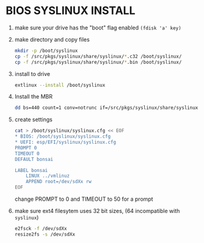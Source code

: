 # BIOS SYSLINUX INSTALL

1. make sure your drive has the "boot" flag enabled `(fdisk 'a' key)`

2. make directory and copy files

    ```bash
    mkdir -p /boot/syslinux
    cp -f /src/pkgs/syslinux/share/syslinux/*.c32 /boot/syslinux/
    cp -f /src/pkgs/syslinux/share/syslinux/*.bin /boot/syslinux/
    ```
3. install to drive
   
    ```bash
    extlinux --install /boot/syslinux
    ```

4. Install the MBR

    ```bash
    dd bs=440 count=1 conv=notrunc if=/src/pkgs/syslinux/share/syslinux/mbr.bin of=/dev/sdX
    ```

5. create settings

    ```bash
    cat > /boot/syslinux/syslinux.cfg << EOF
    * BIOS: /boot/syslinux/syslinux.cfg
    * UEFI: esp/EFI/syslinux/syslinux.cfg
    PROMPT 0
    TIMEOUT 0
    DEFAULT bonsai

    LABEL bonsai
        LINUX ../vmlinuz
        APPEND root=/dev/sdXx rw
    EOF
    ```
    
    change PROMPT to 0 and TIMEOUT to 50 for a prompt

6. make sure ext4 filesytem uses 32 bit sizes, (64 incompatible with `syslinux`)

    ```bash
    e2fsck -f /dev/sdXx 
    resize2fs -s /dev/sdXx
    ```
